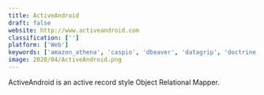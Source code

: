 ```yaml
---
title: ActiveAndroid
draft: false 
website: http://www.activeandroid.com
classification: ['']
platform: ['Web']
keywords: ['amazon_athena', 'caspio', 'dbeaver', 'datagrip', 'doctrine', 'flyway', 'graphql', 'jackdb', 'liquibase', 'navicat', 'postgis', 'postico', 'pouchdb', 'quick_database_diagrams', 'sqlalchemy', 'schema.org', 'sequel_pro', 'sequelize', 'yapdatabase', 'phpmyadmin']
image: 2020/04/ActiveAndroid.png
---
```

ActiveAndroid is an active record style Object Relational Mapper.